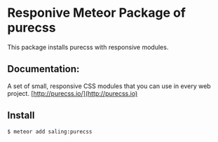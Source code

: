 # Responive Meteor Package of purecss

This package installs purecss with responsive modules.

## Documentation:
A set of small, responsive CSS modules that you can use in every web project. 
[http://purecss.io/](http://purecss.io)

## Install
``` sh
$ meteor add saling:purecss
```
